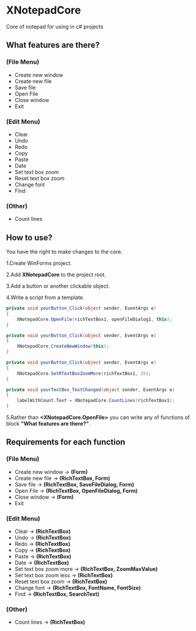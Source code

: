 # XNotepadCore
Core of notepad for using in c# projects

## What features are there?

### (File Menu)
- Create new window
- Create new file
- Save file
- Open File
- Close window
- Exit

### (Edit Menu)
- Clear
- Undo
- Redo
- Copy
- Paste
- Date
- Set text box zoom
- Reset text box zoom
- Change font
- Find

### (Other)
- Count lines

## How to use?
You have the right to make changes to the core.

1.Create WinForms project.

2.Add **XNotepadCore** to the project root.

3.Add a button or another clickable object.

4.Write a script from a template.

```c#
private void yourButton_Click(object sender, EventArgs e)
{
    XNotepadCore.OpenFile(richTextBox1, openFileDialog1, this);
}
```
```c#
private void yourButton_Click(object sender, EventArgs e)
{
    XNotepadCore.CreateNewWindow(this);
}
```
```c#
private void yourButton_Click(object sender, EventArgs e)
{
    XNotepadCore.SetRTextBoxZoomMore(richTextBox1, 25);
}
```
```c#
private void yourTextBox_TextChanged(object sender, EventArgs e)
{
    labelWithCount.Text = XNotepadCore.CountLines(richTextBox1);
}
```
5.Rather than **<XNotepadCore.OpenFile>** you can write any of functions of block **"What features are there?"**.

## Requirements for each function

### (File Menu)
- Create new window -> **(Form)**
- Create new file -> **(RichTextBox, Form)**
- Save file -> **(RichTextBox, SaveFileDialog, Form)**
- Open File -> **(RichTextBox, OpenFileDialog, Form)**
- Close window -> **(Form)**
- Exit

### (Edit Menu)
- Clear -> **(RichTextBox)**
- Undo -> **(RichTextBox)**
- Redo -> **(RichTextBox)**
- Copy -> **(RichTextBox)**
- Paste -> **(RichTextBox)**
- Date -> **(RichTextBox)**
- Set text box zoom more -> **(RichTextBox, ZoomMaxValue)**
- Set text box zoom less -> **(RichTextBox)**
- Reset text box zoom -> **(RichTextBox)**
- Change font -> **(RichTextBox, FontName, FontSize)**
- Find -> **(RichTextBox, SearchText)**

### (Other)
- Count lines -> **(RichTextBox)**
